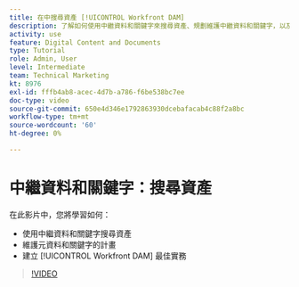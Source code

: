 ```yaml
---
title: 在中搜尋資產 [!UICONTROL Workfront DAM]
description: 了解如何使用中繼資料和關鍵字來搜尋資產、規劃維護中繼資料和關鍵字，以及建立 [!UICONTROL Workfront DAM] 最佳實務。
activity: use
feature: Digital Content and Documents
type: Tutorial
role: Admin, User
level: Intermediate
team: Technical Marketing
kt: 8976
exl-id: fffb4ab8-acec-4d7b-a786-f6be538bc7ee
doc-type: video
source-git-commit: 650e4d346e1792863930dcebafacab4c88f2a8bc
workflow-type: tm+mt
source-wordcount: '60'
ht-degree: 0%

---
```


# 中繼資料和關鍵字：搜尋資產

在此影片中，您將學習如何：

* 使用中繼資料和關鍵字搜尋資產
* 維護元資料和關鍵字的計畫
* 建立 [!UICONTROL Workfront DAM] 最佳實務

>[!VIDEO](https://video.tv.adobe.com/v/335239/?quality=12&learn=on)

